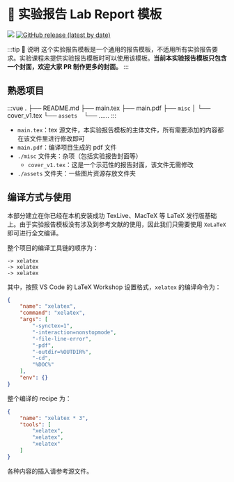 # 🧪 实验报告 Lab Report 模板

[![](https://img.shields.io/badge/maintainer-@Silvester-6e5773?logo=github)](https://github.com/Silverster98)
[![GitHub release (latest by date)](https://img.shields.io/github/v/release/spencerwooo/BIThesis?color=008080&logo=latex)](https://github.com/spencerwooo/BIThesis/releases/latest)

:::tip 🎈 说明
这个实验报告模板是一个通用的报告模板，不适用所有实验报告要求。实验课程未提供实验报告模板时可以使用该模板。**当前本实验报告模板只包含一个封面，欢迎大家 PR 制作更多的封面。**
:::

## 熟悉项目

:::vue
.
├── README.md
├── main.tex
├── main.pdf
├── `misc`
│    └── cover_v1.tex
└── `assets`
      └── ……
:::

- `main.tex`：tex 源文件，本实验报告模板的主体文件，所有需要添加的内容都在该文件里进行修改即可
- `main.pdf`：编译项目生成的 pdf 文件
- `./misc` 文件夹：杂项（包括实验报告封面等）
  - `cover_v1.tex`：这是一个示范性的报告封面，该文件无需修改
- `./assets` 文件夹：一些图片资源存放文件夹

## 编译方式与使用

本部分建立在你已经在本机安装成功 TexLive、MacTeX 等 LaTeX 发行版基础上。由于实验报告模板没有涉及到参考文献的使用，因此我们只需要使用 `XeLaTeX` 即可进行全文编译。

整个项目的编译工具链的顺序为：

```
-> xelatex
-> xelatex
-> xelatex
```

其中，按照 VS Code 的 LaTeX Workshop 设置格式，`xelatex` 的编译命令为：

```json
{
    "name": "xelatex",
    "command": "xelatex",
    "args": [
        "-synctex=1",
        "-interaction=nonstopmode",
        "-file-line-error",
        "-pdf",
        "-outdir=%OUTDIR%",
        "-cd",
        "%DOC%"
    ],
    "env": {}
}
```

整个编译的 recipe 为：

```json
{
    "name": "xelatex * 3",
    "tools": [
        "xelatex",
        "xelatex",
        "xelatex"
    ]
}
```
各种内容的插入请参考源文件。

